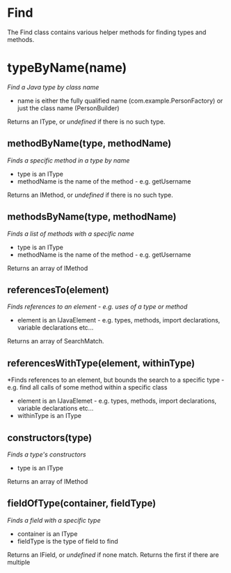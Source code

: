 
# Find

The Find class contains various helper methods for finding types and methods.

# typeByName(name)
*Find a Java type by class name*

* name is either the fully qualified name (com.example.PersonFactory) or just the class name (PersonBuilder)

Returns an IType, or *undefined* if there is no such type.

## methodByName(type, methodName)
*Finds a specific method in a type by name*

* type is an IType
* methodName is the name of the method - e.g. getUsername

Returns an IMethod, or *undefined* if there is no such type.

## methodsByName(type, methodName)
*Finds a list of methods with a specific name*

* type is an IType
* methodName is the name of the method - e.g. getUsername

Returns an array of IMethod

## referencesTo(element)
*Finds references to an element - e.g. uses of a type or method*

* element is an IJavaElement - e.g. types, methods, import declarations, variable declarations etc...

Returns an array of SearchMatch.

## referencesWithType(element, withinType)
*Finds references to an element, but bounds the search to a specific type - e.g. find all calls of some method within a specific class

* element is an IJavaElemet - e.g. types, methods, import declarations, variable declarations etc...
* withinType is an IType

## constructors(type)
*Finds a type's constructors*

* type is an IType

Returns an array of IMethod

## fieldOfType(container, fieldType)
*Finds a field with a specific type*
* container is an IType
* fieldType is the type of field to find

Returns an IField, or *undefined* if none match. Returns the first if there are multiple


